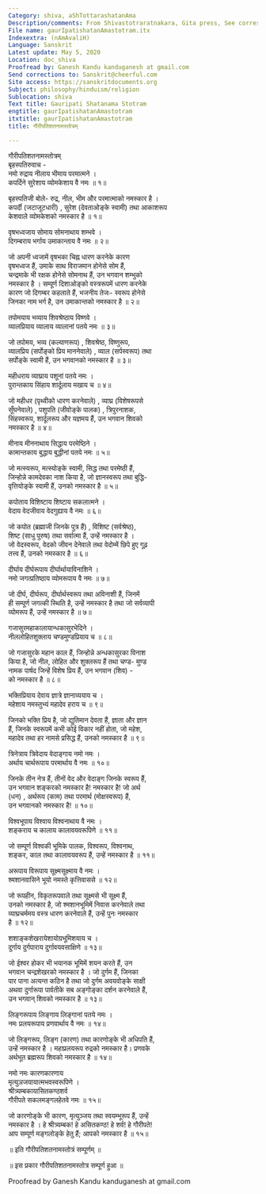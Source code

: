 ```yaml
---
Category: shiva, aShTottarashatanAma
Description/comments: From Shivastotraratnakara, Gita press, See corresponding nAmAvaliH
File name: gaurIpatishatanAmastotram.itx
Indexextra: (nAmAvaliH)
Language: Sanskrit
Latest update: May 5, 2020
Location: doc_shiva
Proofread by: Ganesh Kandu kanduganesh at gmail.com
Send corrections to: Sanskrit@cheerful.com
Site access: https://sanskritdocuments.org
Subject: philosophy/hinduism/religion
Sublocation: shiva
Text title: Gauripati Shatanama Stotram
engtitle: gaurIpatishatanAmastotram
itxtitle: gaurIpatishatanAmastotram
title: गौरीपतिशतनामस्तोत्रम्

---
```

  
 गौरीपतिशतनामस्तोत्रम्   
बृहस्पतिरुवाच -  
नमो रुद्राय नीलाय भीमाय परमात्मने ।  
कपर्दिने सुरेशाय व्योमकेशाय वै नमः ॥ १॥  
  
बृहस्पतिजी बोले- रुद्र, नील, भीम और परमात्माको नमस्कार है ।  
कपर्दी (जटाजूटधारी) , सुरेश (देवताओङ्के स्वामी) तथा आकाशरूप  
केशवाले व्योमकेशको नमस्कार है ॥ १॥  
  
वृषभध्वजाय सोमाय सोमनाथाय शम्भवे ।  
दिगम्बराय भर्गाय उमाकान्ताय वै नमः ॥ २॥  
  
जो अपनी ध्वजामें वृषभका चिह्न धारण करनेके कारण  
वृषभध्वज हैं, उमाके साथ विराजमान होनेसे सोम हैं,  
चन्द्रमाके भी रक्षक होनेसे सोमनाथ हैं, उन भगवान शम्भुको  
नमस्कार है । सम्पूर्ण दिशाओङ्को वस्त्ररूपमें धारण करनेके  
कारण जो दिगम्बर कहलाते हैं, भजनीय तेजः- स्वरूप होनेसे  
जिनका नाम भर्ग है, उन उमाकान्तको नमस्कार है ॥ २॥  
  
तपोमयाय भव्याय शिवश्रेष्ठाय विष्णवे ।  
व्यालप्रियाय व्यालाय व्यालानां पतये नमः ॥ ३॥  
  
जो तपोमय, भव्य (कल्याणरूप) , शिवश्रेष्ठ, विष्णुरूप,  
व्यालप्रिय (सर्पोङ्को प्रिय माननेवाले) , व्याल (सर्पस्वरूप) तथा  
सर्पोङ्के स्वामी हैं, उन भगवानको नमस्कार है ॥ ३॥  
  
महीधराय व्याघ्राय पशूनां पतये नमः ।  
पुरान्तकाय सिंहाय शार्दूलाय मखाय च ॥ ४॥  
  
जो महीधर (पृथ्वीको धारण करनेवाले) , व्याघ्र (विशेषरूपसे  
सूँघनेवाले) , पशुपति (जीवोङ्के पालक) , त्रिपुरनाशक,  
सिंहस्वरूप, शार्दूलरूप और यज्ञमय हैं, उन भगवान शिवको  
नमस्कार है ॥ ४॥  
  
मीनाय मीननाथाय सिद्धाय परमेष्ठिने ।  
कामान्तकाय बुद्धाय बुद्धीनां पतये नमः ॥ ५॥  
  
जो मत्स्यरूप, मत्स्योङ्के स्वामी, सिद्ध तथा परमेष्ठी हैं,  
जिन्होन्ने कामदेवका नाश किया है, जो ज्ञानस्वरूप तथा बुद्धि-  
वृत्तियोङ्के स्वामी हैं, उनको नमस्कार है ॥ ५॥  
  
कपोताय विशिष्टाय शिष्टाय सकलात्मने ।  
वेदाय वेदजीवाय वेदगुह्याय वै नमः ॥ ६॥  
  
जो कपोत (ब्रह्माजी जिनके पुत्र हैं) , विशिष्ट (सर्वश्रेष्ठ),  
शिष्ट (साधु पुरुष) तथा सर्वात्मा हैं, उन्हें नमस्कार है ।  
जो वेदस्वरूप, वेदको जीवन देनेवाले तथा वेदोम्में छिपे हुए गूढ़  
तत्त्व हैं, उनको नमस्कार है ॥ ६॥  
  
दीर्घाय दीर्घरूपाय दीर्घार्थायाविनाशिने ।  
नमो जगत्प्रतिष्ठाय व्योमरूपाय वै नमः ॥ ७॥  
  
जो दीर्घ, दीर्घरूप, दीर्घार्थस्वरूप तथा अविनाशी हैं, जिनमें  
ही सम्पूर्ण जगत्की स्थिति है, उन्हें नमस्कार है तथा जो सर्वव्यापी  
व्योमरूप हैं, उन्हें नमस्कार है ॥ ७॥  
  
गजासुरमहाकालायान्धकासुरभेदिने  ।  
नीललोहितशुक्लाय चण्डमुण्डप्रियाय च ॥ ८॥  
  
जो गजासुरके महान काल हैं, जिन्होन्ने अन्धकासुरका विनाश  
किया है, जो नील, लोहित और शुक्लरूप हैं तथा चण्ड- मुण्ड  
नामक पार्षद जिन्हें विशेष प्रिय हैं, उन भगवान (शिव) -  
को नमस्कार है ॥ ८॥  
  
भक्तिप्रियाय देवाय ज्ञात्रे ज्ञानाव्ययाय च ।  
महेशाय नमस्तुभ्यं महादेव हराय च ॥ ९॥  
  
जिनको भक्ति प्रिय है, जो द्युतिमान देवता हैं, ज्ञाता और ज्ञान  
हैं, जिनके स्वरूपमें कभी कोई विकार नहीं होता, जो महेश,  
महादेव तथा हर नामसे प्रसिद्ध हैं, उनको नमस्कार है ॥ ९॥  
  
त्रिनेत्राय त्रिवेदाय वेदाङ्गाय नमो नमः ।  
अर्थाय चार्थरूपाय परमार्थाय वै नमः ॥ १०॥  
  
जिनके तीन नेत्र हैं, तीनों वेद और वेदाङ्ग जिनके स्वरूप हैं,  
उन भगवान शङ्करको नमस्कार है! नमस्कार है! जो अर्थ  
(धन) , अर्थरूप (काम) तथा परमार्थ (मोक्षस्वरूप) हैं,  
उन भगवानको नमस्कार है! ॥ १०॥  
  
विश्वभूपाय विश्वाय विश्वनाथाय वै नमः ।  
शङ्कराय च कालाय कालावयवरूपिणे ॥ ११॥  
  
जो सम्पूर्ण विश्वकी भूमिके पालक, विश्वरूप, विश्वनाथ,  
शङ्कर, काल तथा कालावयवरूप हैं, उन्हें नमस्कार है ॥ ११॥  
  
अरूपाय विरूपाय सूक्ष्मसूक्ष्माय वै नमः ।  
श्मशानवासिने भूयो नमस्ते कृत्तिवाससे ॥ १२॥  
  
जो रूपहीन, विकृतरूपवाले तथा सूक्ष्मसे भी सूक्ष्म हैं,  
उनको नमस्कार है, जो श्मशानभूमिमें निवास करनेवाले तथा  
व्याघ्रचर्ममय वस्त्र धारण करनेवाले हैं, उन्हें पुनः नमस्कार  
है ॥ १२॥  
  
शशाङ्कशेखरायेशायोग्रभूमिशयाय च ।  
दुर्गाय दुर्गपाराय दुर्गावयवसाक्षिणे ॥ १३॥  
  
जो ईश्वर होकर भी भयानक भूमिमें शयन करते हैं, उन  
भगवान चन्द्रशेखरको नमस्कार है । जो दुर्गम हैं, जिनका  
पार पाना अत्यन्त कठिन है तथा जो दुर्गम अवयवोङ्के साक्षी  
अथवा दुर्गारूपा पार्वतीके सब अङ्गोङ्का दर्शन करनेवाले हैं,  
उन भगवान् शिवको नमस्कार है ॥ १३॥  
  
लिङ्गरूपाय लिङ्गाय लिङ्गानां पतये नमः ।  
नमः प्रलयरूपाय प्रणवार्थाय वै नमः ॥ १४॥  
  
जो लिङ्गरूप, लिङ्ग (कारण) तथा कारणोङ्के भी अधिपति हैं,  
उन्हें नमस्कार है । महाप्रलयरूप रुद्रको नमस्कार है। प्रणवके  
अर्थभूत ब्रह्मरूप शिवको नमस्कार है ॥ १४॥  
  
नमो नमः कारणकारणाय  
मृत्युञजयायात्मभवस्वरूपिणे  ।  
श्रीत्र्यम्बकायासितकण्ठशर्व  
गौरीपते सकलमङ्गलहेतवे नमः ॥ १५॥  
  
जो कारणोङ्के भी कारण, मृत्युञ्जय तथा स्वयम्भूरूप हैं, उन्हें  
नमस्कार है । हे श्रीत्र्यम्बक! हे असितकण्ठ! हे शर्व! हे गौरीपते!  
आप सम्पूर्ण मङ्गलोङ्के हेतु हैं; आपको नमस्कार है ॥ १५॥  
  
॥ इति गौरीपतिशतनामस्तोत्रं सम्पूर्णम् ॥  
  
॥ इस प्रकार गौरीपतिशतनामस्तोत्र सम्पूर्ण हुआ ॥  
  
  
Proofread by Ganesh Kandu kanduganesh at gmail.com  
  
